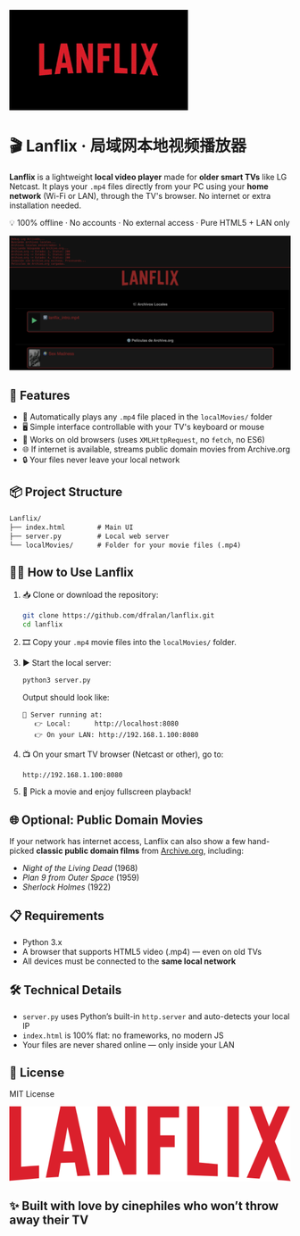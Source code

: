 ![Logo](animated_logo.gif)

# 🎬 Lanflix · 局域网本地视频播放器

**Lanflix** is a lightweight **local video player** made for **older smart TVs** like LG Netcast. It plays your `.mp4` files directly from your PC using your **home network** (Wi-Fi or LAN), through the TV's browser. No internet or extra installation needed.

💡 100% offline · No accounts · No external access · Pure HTML5 + LAN only

![Logo](preview.png)

## 🚀 Features

* 📁 Automatically plays any `.mp4` file placed in the `localMovies/` folder
* 🖥️ Simple interface controllable with your TV's keyboard or mouse
* 🔄 Works on old browsers (uses `XMLHttpRequest`, no `fetch`, no ES6)
* 🌐 If internet is available, streams public domain movies from Archive.org
* 🔒 Your files never leave your local network


## 📦 Project Structure

```
Lanflix/
├── index.html        # Main UI
├── server.py         # Local web server
└── localMovies/      # Folder for your movie files (.mp4)
```


## 🧑‍💻 How to Use Lanflix

1. 📥 Clone or download the repository:

   ```bash
   git clone https://github.com/dfralan/lanflix.git
   cd lanflix
   ```

2. 🎞️ Copy your `.mp4` movie files into the `localMovies/` folder.

3. ▶️ Start the local server:

   ```bash
   python3 server.py
   ```

   Output should look like:

   ```
   📡 Server running at:
      👉 Local:      http://localhost:8080
      👉 On your LAN: http://192.168.1.100:8080
   ```

4. 📺 On your smart TV browser (Netcast or other), go to:

   ```
   http://192.168.1.100:8080
   ```

5. 🍿 Pick a movie and enjoy fullscreen playback!



## 🌐 Optional: Public Domain Movies

If your network has internet access, Lanflix can also show a few hand-picked **classic public domain films** from [Archive.org](https://archive.org), including:

* *Night of the Living Dead* (1968)
* *Plan 9 from Outer Space* (1959)
* *Sherlock Holmes* (1922)

## 📋 Requirements

* Python 3.x
* A browser that supports HTML5 video (.mp4) — even on old TVs
* All devices must be connected to the **same local network**



## 🛠️ Technical Details

* `server.py` uses Python’s built-in `http.server` and auto-detects your local IP
* `index.html` is 100% flat: no frameworks, no modern JS
* Your files are never shared online — only inside your LAN



## 📄 License

MIT License



![Logo](logo.svg)

## ✨ Built with love by cinephiles who won’t throw away their TV